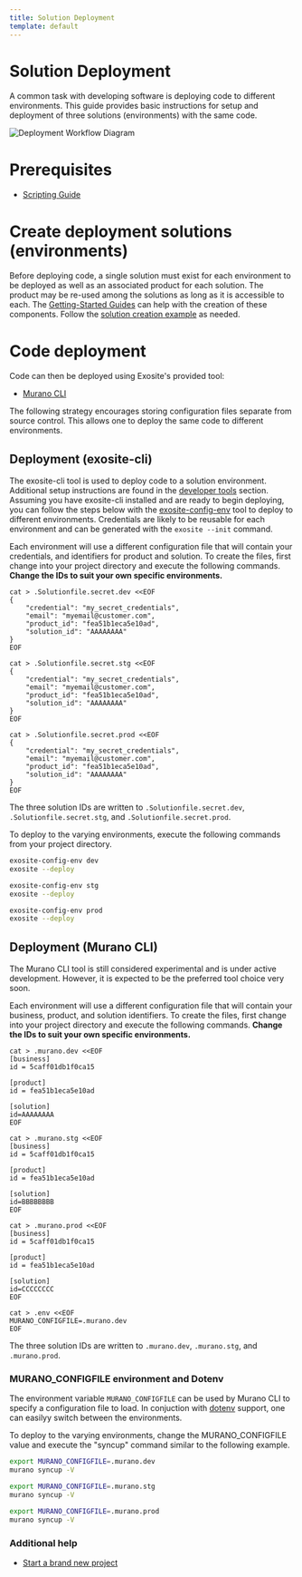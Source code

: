 ```yaml
---
title: Solution Deployment
template: default
---
```


# Solution Deployment

A common task with developing software is deploying code to different environments.  This guide provides basic instructions for setup and deployment of three solutions (environments) with the same code.

![Deployment Workflow Diagram](../assets/deployment-workflow-diagram.png)

# Prerequisites

* [Scripting Guide](http://docs.exosite.com/reference/scripting/)

# Create deployment solutions (environments)

Before deploying code, a single solution must exist for each environment to be deployed as well as an associated product for each solution.  The product may be re-used among the solutions as long as it is accessible to each.  The [Getting-Started Guides](../../get-started) can help with the creation of these components.  Follow the [solution creation example](../../get-started/solutions/exampleapp/) as needed.

# Code deployment

Code can then be deployed using Exosite's provided tool:
* [Murano CLI](http://docs.exosite.com/development/tools/murano-cli/)

The following strategy encourages storing configuration files separate from source control.  This allows one to deploy the same code to different environments.

## Deployment (exosite-cli)

The exosite-cli tool is used to deploy code to a solution environment.  Additional setup instructions are found in the [developer tools](../../exosite-cli) section.  Assuming you have exosite-cli installed and are ready to begin deploying, you can follow the steps below with the [exosite-config-env](https://raw.githubusercontent.com/quickcougar/exosite-cli/09650a707368548d488d95e31d7da10d2ba45208/bin/exosite-config-env) tool to deploy to different environments.  Credentials are likely to be reusable for each environment and can be generated with the `exosite --init` command.

Each environment will use a different configuration file that will contain your credentials, and identifiers for product and solution.  To create the files, first change into your project directory and execute the following commands.  **Change the IDs to suit your own specific environments.**
```
cat > .Solutionfile.secret.dev <<EOF
{
    "credential": "my_secret_credentials",
    "email": "myemail@customer.com",
    "product_id": "fea51b1eca5e10ad",
    "solution_id": "AAAAAAAA"
}
EOF

cat > .Solutionfile.secret.stg <<EOF
{
    "credential": "my_secret_credentials",
    "email": "myemail@customer.com",
    "product_id": "fea51b1eca5e10ad",
    "solution_id": "AAAAAAAA"
}
EOF

cat > .Solutionfile.secret.prod <<EOF
{
    "credential": "my_secret_credentials",
    "email": "myemail@customer.com",
    "product_id": "fea51b1eca5e10ad",
    "solution_id": "AAAAAAAA"
}
EOF

```

The three solution IDs are written to `.Solutionfile.secret.dev`, `.Solutionfile.secret.stg`, and `.Solutionfile.secret.prod`.

To deploy to the varying environments, execute the following commands from your project directory.
```bash
exosite-config-env dev
exosite --deploy

exosite-config-env stg
exosite --deploy

exosite-config-env prod
exosite --deploy
```

## Deployment (Murano CLI)

The Murano CLI tool is still considered experimental and is under active development.  However, it is expected to be the preferred tool choice very soon.

Each environment will use a different configuration file that will contain your business, product, and solution identifiers.  To create the files, first change into your project directory and execute the following commands.  **Change the IDs to suit your own specific environments.**
```
cat > .murano.dev <<EOF
[business]
id = 5caff01db1f0ca15

[product]
id = fea51b1eca5e10ad

[solution]
id=AAAAAAAA
EOF

cat > .murano.stg <<EOF
[business]
id = 5caff01db1f0ca15

[product]
id = fea51b1eca5e10ad

[solution]
id=BBBBBBBB
EOF

cat > .murano.prod <<EOF
[business]
id = 5caff01db1f0ca15

[product]
id = fea51b1eca5e10ad

[solution]
id=CCCCCCCC
EOF

cat > .env <<EOF
MURANO_CONFIGFILE=.murano.dev
EOF
```

The three solution IDs are written to `.murano.dev`, `.murano.stg`, and `.murano.prod`.

### MURANO_CONFIGFILE environment and Dotenv

The environment variable `MURANO_CONFIGFILE` can be used by Murano CLI to specify a configuration file to load.  In conjuction with [dotenv](https://github.com/bkeepers/dotenv) support, one can easilyy switch between the environments.

To deploy to the varying environments, change the MURANO_CONFIGFILE value and execute the "syncup" command similar to the following example.
```bash
export MURANO_CONFIGFILE=.murano.dev
murano syncup -V

export MURANO_CONFIGFILE=.murano.stg
murano syncup -V

export MURANO_CONFIGFILE=.murano.prod
murano syncup -V
```
### Additional help
* [Start a brand new project](https://github.com/exosite/MuranoCLI#to-start-a-brand-new-project-the-hard-way)

